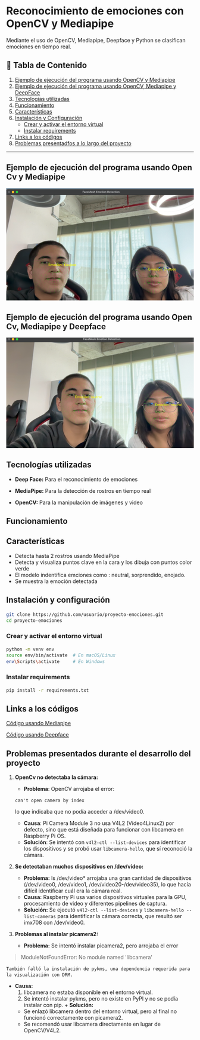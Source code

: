 # Reconocimiento de emociones con OpenCV y Mediapipe
Mediante el uso de OpenCV, Mediapipe, Deepface y Python se clasifican emociones en tiempo real.

## 📑 Tabla de Contenido
1. [Ejemplo de ejecución del programa usando OpenCV y Mediapipe](#ejemplo-de-ejecucion-del-programa-usando-opencv-y-mediapipe)
2. [Ejemplo de ejecución del programa usando OpenCV, Mediapipe y DeepFace](#ejemplo-de-ejecucion-del-programa-usando-opencv-mediapipe-y-deepface)
3. [Tecnologías utilizadas](#tecnologías)
4. [Funcionamiento](#funcionamiento)
5. [Características](#caracteristicas)
6. [Instalación y Configuración](#instalacion-y-configuracion)  
   - [Crear y activar el entorno virtual](#crear-y-activar-el-entorno-virtual)  
   - [Instalar requirements](#instalar-requirements)
7. [Links a los códigos](#links-a-los-codigos)
8. [Problemas presentadfos a lo largo del proyecto](#problemas)

---

## Ejemplo de ejecución del programa usando Open Cv y Mediapipe <a name="#ejemplo-de-ejecucion-del-programa-usando-opencv-y-mediapipe"></a>
![Ejemplo de Detección](imagenes/imagen1.png)
## Ejemplo de ejecución del programa usando Open Cv, Mediapipe y Deepface <a name="ejemplo-de-ejecucion-del-programa-usando-opencv-mediapipe-y-deepface"></a>
![Ejemplo de Detección](imagenes/imagen2.png)

## Tecnologías utilizadas <a name="tecnologías"></a>

+ **Deep Face:** Para el reconocimiento de emociones

+ **MediaPipe:** Para la detección de rostros en tiempo real

+ **OpenCV:** Para la manipulación de imágenes y video


## Funcionamiento <a name="funcionamiento"></a>


## Características <a name="caracteristicas"></a>
- Detecta hasta 2 rostros usando MediaPipe
- Detecta y visualiza puntos clave en la cara y los dibuja con puntos color verde
- El modelo indentifica emciones como : neutral, sorprendido, enojado.
- Se muestra la emoción detectada

## Instalación y configuración <a name="instalacion-y-configuracion"></a>
```bash
git clone https://github.com/usuario/proyecto-emociones.git
cd proyecto-emociones
```

### Crear y activar el entorno virtual <a name="#crear-y-activar-el-entorno-virtual"></a>
```bash
python -m venv env
source env/bin/activate  # En macOS/Linux
env\Scripts\activate     # En Windows
```
### Instalar requirements <a name="#instalar-requirements"></a>
```bash
pip install -r requirements.txt
```
## Links a los códigos <a name="#links-a-los-codigos"></a>
[Código usando Mediapipe](src/prueba2.py)

[Código usando Deepface](src/prueba3.py)

## Problemas presentados durante el desarrollo del proyecto <a name="#problemas"></a>
1. **OpenCv no detectaba la cámara:**
    +	**Problema**: OpenCV arrojaba el error:
      
       can't open camera by index
   >
    lo que indicaba que no podía acceder a /dev/video0.
    +	**Causa**: Pi Camera Module 3 no usa V4L2 (Video4Linux2) por defecto, sino que está diseñada para funcionar con libcamera en Raspberry Pi OS.
    +	**Solución**: Se intentó con `v4l2-ctl --list-devices`
     	 para identificar los dispositivos y se probó usar `libcamera-hello`, que sí reconoció la cámara.

2. **Se detectaban muchos dispositivos en /dev/video:**
   + **Problema:** ls /dev/video* arrojaba una gran cantidad de dispositivos (/dev/video0, /dev/video1, /dev/video20-/dev/video35), lo que hacía difícil identificar cuál era la cámara real.
	+ **Causa:** Raspberry Pi usa varios dispositivos virtuales para la GPU, procesamiento de video y diferentes pipelines de captura.
	+	**Solución:** Se ejecutó `v4l2-ctl --list-devices` y `libcamera-hello --list-cameras` para identificar la cámara correcta, que resultó ser imx708 con /dev/video0.

3. **Problemas al instalar picamera2:**
	+	**Problema:** Se intentó instalar picamera2, pero arrojaba el error

>ModuleNotFoundError: No module named 'libcamera'

	También falló la instalación de pykms, una dependencia requerida para la visualización con DRM.
   +  **Causa:**
	    1.	libcamera no estaba disponible en el entorno virtual.
	    2.	Se intentó instalar pykms, pero no existe en PyPI y no se podía instalar con pip.
	+	**Solución:**
	    +	Se enlazó libcamera dentro del entorno virtual, pero al final no funcionó correctamente con picamera2.
	    + Se recomendó usar libcamera directamente en lugar de OpenCV/V4L2.

